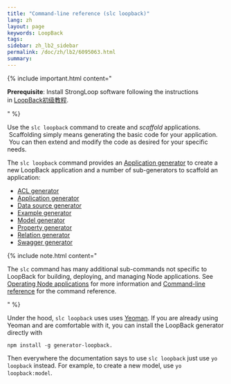 ```yaml
---
title: "Command-line reference (slc loopback)"
lang: zh
layout: page
keywords: LoopBack
tags:
sidebar: zh_lb2_sidebar
permalink: /doc/zh/lb2/6095063.html
summary:
---
```


{% include important.html content="

**Prerequisite**: Install StrongLoop software following the instructions in [LoopBack初级教程](/doc/zh/lb2/6095006.html).

" %}

Use the `slc loopback` command to create and _scaffold_ applications.  Scaffolding simply means generating the basic code for your application.  You can then extend and modify the code as desired for your specific needs.

The `slc loopback` command provides an [Application generator](/doc/{{page.lang}}/lb2/Application-generator.html) to create a new LoopBack application and a number of sub-generators to scaffold an application:

*   [ACL generator](/doc/{{page.lang}}/lb2/ACL-generator.html)
*   [Application generator](/doc/{{page.lang}}/lb2/Application-generator.html)
*   [Data source generator](/doc/{{page.lang}}/lb2/Data-source-generator.html)
*   [Example generator](/doc/{{page.lang}}/lb2/Example-generator.html)
*   [Model generator](/doc/{{page.lang}}/lb2/Model-generator.html)
*   [Property generator](/doc/{{page.lang}}/lb2/Property-generator.html)
*   [Relation generator](/doc/{{page.lang}}/lb2/Relation-generator.html)
*   [Swagger generator](/doc/{{page.lang}}/lb2/Swagger-generator.html)

{% include note.html content="

The `slc` command has many additional sub-commands not specific to LoopBack for building, deploying, and managing Node applications.
See [Operating Node applications](https://docs.strongloop.com/display/SLC/Operating+Node+applications) for more information
and [Command-line reference](https://docs.strongloop.com/display/NODE/Command-line+reference) for the command reference.

" %}

Under the hood, `slc loopback` uses uses [Yeoman](http://yeoman.io/). If you are already using Yeoman and are comfortable with it, you can install the LoopBack generator directly with

`npm install -g generator-loopback.`

Then everywhere the documentation says to use `slc loopback` just use `yo loopback` instead. For example, to create a new model, use `yo loopback:model`.
